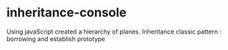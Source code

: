 # inheritance-console

Using javaScript created a hierarchy of planes.
  Inheritance classic pattern : borrowing and establish prototype
